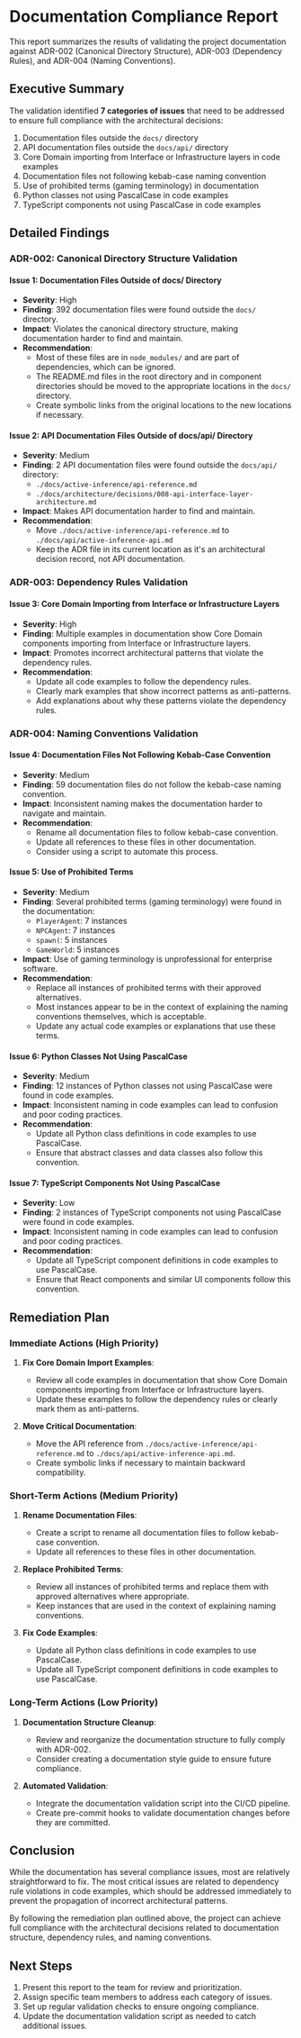 # Documentation Compliance Report

This report summarizes the results of validating the project documentation against ADR-002 (Canonical Directory Structure), ADR-003 (Dependency Rules), and ADR-004 (Naming Conventions).

## Executive Summary

The validation identified **7 categories of issues** that need to be addressed to ensure full compliance with the architectural decisions:

1. Documentation files outside the `docs/` directory
2. API documentation files outside the `docs/api/` directory
3. Core Domain importing from Interface or Infrastructure layers in code examples
4. Documentation files not following kebab-case naming convention
5. Use of prohibited terms (gaming terminology) in documentation
6. Python classes not using PascalCase in code examples
7. TypeScript components not using PascalCase in code examples

## Detailed Findings

### ADR-002: Canonical Directory Structure Validation

#### Issue 1: Documentation Files Outside of docs/ Directory

- **Severity**: High
- **Finding**: 392 documentation files were found outside the `docs/` directory.
- **Impact**: Violates the canonical directory structure, making documentation harder to find and maintain.
- **Recommendation**:
  - Most of these files are in `node_modules/` and are part of dependencies, which can be ignored.
  - The README.md files in the root directory and in component directories should be moved to the appropriate locations in the `docs/` directory.
  - Create symbolic links from the original locations to the new locations if necessary.

#### Issue 2: API Documentation Files Outside of docs/api/ Directory

- **Severity**: Medium
- **Finding**: 2 API documentation files were found outside the `docs/api/` directory:
  - `./docs/active-inference/api-reference.md`
  - `./docs/architecture/decisions/008-api-interface-layer-architecture.md`
- **Impact**: Makes API documentation harder to find and maintain.
- **Recommendation**:
  - Move `./docs/active-inference/api-reference.md` to `./docs/api/active-inference-api.md`
  - Keep the ADR file in its current location as it's an architectural decision record, not API documentation.

### ADR-003: Dependency Rules Validation

#### Issue 3: Core Domain Importing from Interface or Infrastructure Layers

- **Severity**: High
- **Finding**: Multiple examples in documentation show Core Domain components importing from Interface or Infrastructure layers.
- **Impact**: Promotes incorrect architectural patterns that violate the dependency rules.
- **Recommendation**:
  - Update all code examples to follow the dependency rules.
  - Clearly mark examples that show incorrect patterns as anti-patterns.
  - Add explanations about why these patterns violate the dependency rules.

### ADR-004: Naming Conventions Validation

#### Issue 4: Documentation Files Not Following Kebab-Case Convention

- **Severity**: Medium
- **Finding**: 59 documentation files do not follow the kebab-case naming convention.
- **Impact**: Inconsistent naming makes the documentation harder to navigate and maintain.
- **Recommendation**:
  - Rename all documentation files to follow kebab-case convention.
  - Update all references to these files in other documentation.
  - Consider using a script to automate this process.

#### Issue 5: Use of Prohibited Terms

- **Severity**: Medium
- **Finding**: Several prohibited terms (gaming terminology) were found in the documentation:
  - `PlayerAgent`: 7 instances
  - `NPCAgent`: 7 instances
  - `spawn(`: 5 instances
  - `GameWorld`: 5 instances
- **Impact**: Use of gaming terminology is unprofessional for enterprise software.
- **Recommendation**:
  - Replace all instances of prohibited terms with their approved alternatives.
  - Most instances appear to be in the context of explaining the naming conventions themselves, which is acceptable.
  - Update any actual code examples or explanations that use these terms.

#### Issue 6: Python Classes Not Using PascalCase

- **Severity**: Medium
- **Finding**: 12 instances of Python classes not using PascalCase were found in code examples.
- **Impact**: Inconsistent naming in code examples can lead to confusion and poor coding practices.
- **Recommendation**:
  - Update all Python class definitions in code examples to use PascalCase.
  - Ensure that abstract classes and data classes also follow this convention.

#### Issue 7: TypeScript Components Not Using PascalCase

- **Severity**: Low
- **Finding**: 2 instances of TypeScript components not using PascalCase were found in code examples.
- **Impact**: Inconsistent naming in code examples can lead to confusion and poor coding practices.
- **Recommendation**:
  - Update all TypeScript component definitions in code examples to use PascalCase.
  - Ensure that React components and similar UI components follow this convention.

## Remediation Plan

### Immediate Actions (High Priority)

1. **Fix Core Domain Import Examples**:
   - Review all code examples in documentation that show Core Domain components importing from Interface or Infrastructure layers.
   - Update these examples to follow the dependency rules or clearly mark them as anti-patterns.

2. **Move Critical Documentation**:
   - Move the API reference from `./docs/active-inference/api-reference.md` to `./docs/api/active-inference-api.md`.
   - Create symbolic links if necessary to maintain backward compatibility.

### Short-Term Actions (Medium Priority)

1. **Rename Documentation Files**:
   - Create a script to rename all documentation files to follow kebab-case convention.
   - Update all references to these files in other documentation.

2. **Replace Prohibited Terms**:
   - Review all instances of prohibited terms and replace them with approved alternatives where appropriate.
   - Keep instances that are used in the context of explaining naming conventions.

3. **Fix Code Examples**:
   - Update all Python class definitions in code examples to use PascalCase.
   - Update all TypeScript component definitions in code examples to use PascalCase.

### Long-Term Actions (Low Priority)

1. **Documentation Structure Cleanup**:
   - Review and reorganize the documentation structure to fully comply with ADR-002.
   - Consider creating a documentation style guide to ensure future compliance.

2. **Automated Validation**:
   - Integrate the documentation validation script into the CI/CD pipeline.
   - Create pre-commit hooks to validate documentation changes before they are committed.

## Conclusion

While the documentation has several compliance issues, most are relatively straightforward to fix. The most critical issues are related to dependency rule violations in code examples, which should be addressed immediately to prevent the propagation of incorrect architectural patterns.

By following the remediation plan outlined above, the project can achieve full compliance with the architectural decisions related to documentation structure, dependency rules, and naming conventions.

## Next Steps

1. Present this report to the team for review and prioritization.
2. Assign specific team members to address each category of issues.
3. Set up regular validation checks to ensure ongoing compliance.
4. Update the documentation validation script as needed to catch additional issues.
